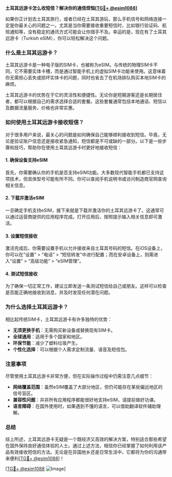 **土耳其远游卡怎么收短信？解决你的通信烦恼[[TG💪+ @esim1088](https://t.me/s/esim1088)]**

如果你正计划去土耳其旅行，或者已经在土耳其游玩，那么手机信号和网络连接一定是你最关心的问题之一。尤其是当你需要接收重要短信时，比如银行验证码、航班通知等，没有稳定的通讯方式可能会让你措手不及。幸运的是，现在有了土耳其远游卡（Turkish eSIM），你可以轻松解决这个问题。

### 什么是土耳其远游卡？

土耳其远游卡是一种电子版的SIM卡，也被称为eSIM。与传统的物理SIM卡不同，它不需要实体卡槽，而是通过智能手机上的虚拟SIM卡功能来使用。这意味着你无需担心丢失或损坏实体卡的问题，同时也省去了在机场排队购买本地SIM卡的麻烦。

土耳其远游卡的优势在于它的灵活性和便捷性。无论你是短期游客还是长期居住者，都可以根据自己的需求选择合适的套餐。这些套餐通常包括本地通话、短信以及数据流量服务，价格也非常实惠。

### 如何使用土耳其远游卡接收短信？

对于很多用户来说，最关心的问题是如何确保自己能够顺利接收到短信。毕竟，无论是验证账户信息还是接收紧急通知，短信都是不可或缺的一部分。以下是一些步骤和技巧，帮助你在使用土耳其远游卡时更好地接收短信：

#### 1. 确保设备支持eSIM

首先，你需要确认你的手机是否支持eSIM功能。大多数现代智能手机都已支持这项技术，但具体型号可能有所不同。你可以查阅手机说明书或访问制造商官网查询相关信息。

#### 2. 下载并激活eSIM

一旦确定手机支持eSIM，接下来就是下载并激活你的土耳其远游卡了。这通常可以通过运营商提供的应用程序完成。打开应用后，按照提示输入相关信息即可激活。

#### 3. 设置短信接收

激活完成后，你需要设置手机以允许接收来自土耳其号码的短信。在iOS设备上，你可以在“设置” > “电话” > “短信转发”中进行配置；而在安卓设备上，则需进入“设置” > “高级功能” > “eSIM管理”。

#### 4. 测试短信接收

为了确保一切正常工作，建议立即发送一条测试短信给自己或朋友。这样可以检查是否能正确地接收到消息，并及时发现任何潜在问题。

### 为什么选择土耳其远游卡？

相比起传统SIM卡，土耳其远游卡有许多独特的优势：

- **无须更换手机**：无需购买新设备或替换现有SIM卡。
- **全球通用**：适用于多个国家和地区。
- **环保节能**：减少了塑料垃圾产生。
- **个性化选择**：可以根据个人需求定制流量、语音及短信包。

### 注意事项

尽管使用土耳其远游卡非常方便，但在实际操作过程中仍需注意几点细节：

- **网络覆盖范围**：虽然eSIM覆盖了大部分地区，但仍可能存在某些偏远地区的信号盲区。
- **兼容性问题**：并非所有应用程序都能很好地支持eSIM，请提前做好功课。
- **语言障碍**：在国外使用时，如果遇到不懂的语言，可以借助翻译软件辅助理解。

### 总结

综上所述，土耳其远游卡无疑是一个既经济又高效的解决方案，特别适合那些希望在国外保持良好通信体验的人士。通过上述方法，相信你已经掌握了如何利用该产品有效接收短信的方法。无论是在异国他乡还是日常生活中，它都将为你的沟通带来便利[[TG💪+ @esim1088](https://t.me/s/esim1088)]！

[[TG💪+ @esim1088](https://t.me/s/esim1088) ![Image](https://i.postimg.cc/4NQfJmqS/Snipaste-2025-05-13-00-14-12.png)]